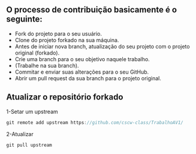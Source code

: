 ## O processo de contribuição basicamente é o seguinte:

* Fork do projeto para o seu usuário.  
* Clone do projeto forkado na sua máquina.  
* Antes de iniciar nova branch, atualização do seu projeto com o projeto original (forkado).  
* Crie uma branch para o seu objetivo naquele trabalho.  
* (Trabalhe na sua branch).  
* Commitar e enviar suas alterações para o seu GitHub.  
* Abrir um pull request da sua branch para o projeto original.  

## Atualizar o repositório forkado  
1-Setar um upstream  
```javascript
git remote add upstream https://github.com/cscw-class/TrabalhoAV1/
```

2-Atualizar  
```javascript
git pull upstream
```

